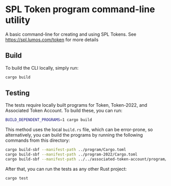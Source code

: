 # SPL Token program command-line utility

A basic command-line for creating and using SPL Tokens.  See https://spl.lumos.com/token for more details

## Build

To build the CLI locally, simply run:

```sh
cargo build
```

## Testing

The tests require locally built programs for Token, Token-2022, and Associated
Token Account. To build these, you can run:

```sh
BUILD_DEPENDENT_PROGRAMS=1 cargo build
```

This method uses the local `build.rs` file, which can be error-prone, so alternatively,
you can build the programs by running the following commands from this directory:

```sh
cargo build-sbf --manifest-path ../program/Cargo.toml
cargo build-sbf --manifest-path ../program-2022/Cargo.toml
cargo build-sbf --manifest-path ../../associated-token-account/program/Cargo.toml
```

After that, you can run the tests as any other Rust project:

```sh
cargo test
```
